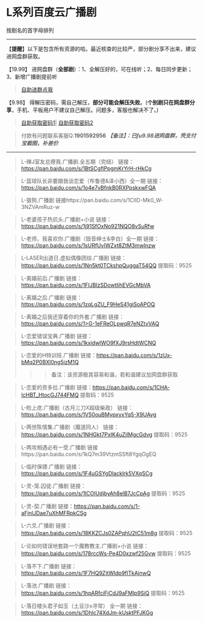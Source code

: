 <h1>L系列百度云广播剧</h1>
按剧名的首字母排列

-----

【**提醒**】以下是包含所有资源的哈。最近核查的比较严，部分剧分享不出来，建议进网盘群获取。


【19.99】 进网盘群（**全部剧**）：1、全解压好的，可在线听；2、每日同步更新；3、新增广播剧提前听
>[自助进群点我](http://pay.tupianmima.com/ma.html)

【9.98】 得解压密码，需自己解压，**部分可能会解压失败**。(**个别剧只在网盘群分享**，手机、平板用户不建议自己解压。问题多，客服也解决不了。)

>[自助获取密码1](http://pay.tupianmima.com/p.php?8tp=t4.14178a37b998.pg1)|
[自助获取密码2](http://pay.tupianmima.com/p.php?8tp=s1.13473a116b998.pg1)

>付款有问题联系客服Q:**1901592956**
***【备注】：已fu9.98进网盘群，凭支付宝截图，补差价***

------

>L-辣J室友总撩我.广播剧.全五期（完结）
链接：https://pan.baidu.com/s/1BtSCgflPpgmKrYrH-rHkCg
 
>L-篮球队长非要跟我谈恋爱（布鲁德&泽小西）全一期
链接：https://pan.baidu.com/s/1o4e7vBfnkB0RXPpskxwFQA

>L-狼狗.广播剧
链接https://pan.baidu.com/s/1CIID-Mk0_W-3NZVAmRuz-w

>L-老婆孩子热炕头.广播剧+小说
链接：https://pan.baidu.com/s/1j91SfOxNo921NQO8vSuRfw
 
>L-老师，我喜欢你.广播剧（毁音绅士&李白）全一期
链接：https://pan.baidu.com/s/1sURfUvIWZxt8ZtM3mwlnzw
 
>L-LASER出道日.虚拟偶像团综.广播剧
链接：https://pan.baidu.com/s/1Nn5kt0TCkshpQuggaT54QQ
提取码：9525
 
>L-离婚前后.广播剧
链接：https://pan.baidu.com/s/1FIJBIzSDowtIihEVGcMbVA
 
>L-离婚之后.广播剧 
链接：https://pan.baidu.com/s/1zqLgZU_F9HeS41giSoAPOQ
 
>L-离婚之后我还穿着你的外套.广播剧
链接：	https://pan.baidu.com/s/1>G-1eFReOLpwqR7eNZtvVAQ
 
>L-恋爱错误宝典.广播剧
链接：https://pan.baidu.com/s/1kxidwIWO9fXJ9rsHdtWCNQ
 
>L-恋爱的H特训班.广播剧
链接：https://pan.baidu.com/s/1zUx-bMq2P0BXl0ng5izM1Q
>>>备注：该资源极其容易和谐，若和谐建议加网盘群获取
 
>L-恋爱的贡多拉.广播剧
链接：https://pan.baidu.com/s/1CHA-IcHBT_HtocGJ744FMQ
提取码：9525 
 
>L-睑上痣.广播剧（古月三刀X超级柴政）
链接：https://pan.baidu.com/s/1V50ouBMypxyxYq5-X9UAyg
 
>L-两世陈情集.广播剧（魔道同人）
链接：https://pan.baidu.com/s/1NHGkt7PxIK4uZilMgcGdvg
提取码：9525
 
>L-两攻相遇必有一受.广播剧
链接https://pan.baidu.com/s/1kQ7m39VtzmSSft8YgqOgEQ
 
>L-临时保镖.广播剧
链接：https://pan.baidu.com/s/1F4uGSYgDlacklrk5VXqSCg
 
>L-灵-笼.囚徒.广播剧
链接：https://pan.baidu.com/s/1lCOIUdjbyAh8elB7JcCpAg
提取码：9525
 
>L-灵-契.广播剧
链接：https://pan.baidu.com/s/1-aFjnlJDae7uXhMFRpkCSg
 
>L-六爻.广播剧
链接：https://pan.baidu.com/s/18KKZCJs0ZAPqhU2tC51m8g
提取码：9525 
 
>L-论如何错误地套路一个魔教教主.广播剧+小说
链接：https://pan.baidu.com/s/178rccWs-Pe4D0xzwf25Gvw
提取码：9525 
 
>L-落不下.广播剧
链接：https://pan.baidu.com/s/1F7HQ9ZjtWIdp9flTkAjnwQ
 
>L-落池.广播剧
链接：https://pan.baidu.com/s/1hpARfciFjCdJ9aFMlp9SiQ
提取码：9525
 
>L-落日楼头君子如玉（土豆沙x寻常） 全一期
链接：https://pan.baidu.com/s/1DhIc74XdJm-kUsktPFJKGg
 



